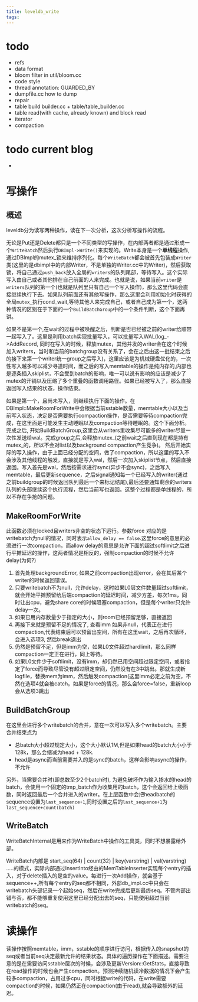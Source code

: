 ```yaml
---
title: leveldb_write
tags:
---
```

# todo

- refs
- data format
- bloom filter in util/bloom.cc
- code style
- thread annotation: GUARDED_BY
- dumpfile.cc how to dump
- repair
- table build builder.cc + table/table_builder.cc
- table read(with cache, already known) and block read
- iterator
- compaction


# todo current blog

- 

# 写操作

## 概述

leveldb分为读写两种操作，读在下一次分析，这次分析写操作的流程。

无论是Put还是Delete都只是一个不同类型的写操作，在内部两者都是通过形成一个`WriteBatch`然后执行`DBImpl->Write()`来实现的。Write本身是一个**单线程**操作, 通过DBImpl的mutex_锁来维持序列化。每个`WriteBatch`都会被首先包装成`Writer`类(这里的是dbimpl中的内部Writer，不是单独的Writer.cc中的Writer)，然后获取锁，将自己通过`push_back`放入全局的`writers`的队列尾部，等待写入。这个实际写入由自己或者其他排在自己前面的人来完成。也就是说，如果当前`writer`是`writers`队列的第一个(也就是队列里只有自己一个写入操作)，那么这里代码会直接继续执行下去。如果队列前面还有其他写操作，那么这里会利用初始化时获得的全局`mutex_`执行cond_wait,等待其他人来完成自己，或者自己成为第一个，这两种情况的区别在于下面的一个`BuildBatchGroup`中的一个条件判断，这个下面再讲。

如果不是第一个,在wait的过程中被唤醒之后，判断是否已经被之前的writer给顺带一起写入了。这里是利用batch实现批量写入，可以批量写入WAL(log_->AddRecord, 同时在写入的时候，释放mutex，其他并发的writer会在这个时候加入writers，当时和当前的batchgroup没有关系了，会在之后由这一批结束之后的接下来第一个writer统一group之后写入)，这里应该是为机械硬盘优化的，一次性写入越多可以减少寻道时间，而之后的写入memtable的操作是纯内存的,内部也是逐条插入skiplist，不会受到batch的影响，唯一可以说有影响的应该是减少了mutex的开销以及压缩了多个重叠的函数调用路径。如果已经被写入了，那么直接返回写入结果的状态，操作结束。

如果是第一个，且尚未写入，则继续执行下面的操作。在DBImpl::MakeRoomForWrite中会根据当前sstable数量，memtable大小以及当前写入状态，决定是否需要执行compaction操作，是否需要等待compaction完成，在这里面是可能发生主动睡眠以及compaction等待睡眠的。这个下面分析。完成之后, 开始BuildBatchGroup,这里会从writers里收集尽可能多的writer尽量一次性发送给wal。完成group之后,会释放mutex_(之前wait之后直到现在都是持有mutex_的，所以不会对list以及background compaction产生竞争)。 然后开始实际的写入操作，由于上面已经分配的空间，做了compaction，所以这里的写入不会涉及其他线程的触发，直接就是写入wal，然后一次加入skiplist节点，然后直接返回。写入首先是wal，然后按需求进行sync(异步不会sync)，之后写入memtable，最后更新sequence，之后signal通知每一个已经写入的writer(通过之前buildgroup的时候返回队列最后一个来标记结尾),最后还要通知剩余的writers队列的头部继续这个执行流程，然后当前写也返回。这整个过程都是单线程的，所以不存在争抢的问题。

## MakeRoomForWrite

此函数必须在locked且writers非空的状态下运行。参数force 对应的是writebatch为null的情况，同时表示`allow_delay == false`.这里force的意思的必须进行一次compaction，而allow delay的意思是允许下面的超过softlimit之后进行平摊延迟的操作，这两者情况是相反的，强制compaction的时候不允许delay(为何?)

1. 首先处理backgroundError, 如果之前compaction出现error，会在其后某个writer的时候返回错误。
2. 只要writebatch不为null，允许delay，这时如果L0层文件数量超过softlimit，就会开始平摊预留给后端compaction的延迟时间，减少方差，每次1ms，同时让出cpu，避免share core的时候阻塞compaction，但是每个writer只允许delay一次。
3. 如果已用内存数量少于指定的大小，则room已经预留足够，直接返回
4. 再接下来就是预留不足的情况了, 查看imm 如果非null，代表正在进行compaction,代表结束后可以预留出空间，所有在这里wait，之后再次循环，会进入选项3, 然后break退出
5. 仍然是预留不足，但是imm为空，如果L0文件超过hardlimit，那么同样compaction一定正在进行，同上等待。
6. 如果L0文件少于softlimit，没有imm，却仍然已用空间超过限定空间，或者指定了force而导致尽管没有超过限定空间，仍然没有在3中跳出。那就生成新logfile，替换mem为imm，然后触发compaction(这里imm必定之前为空，不然在选项4就会被catch。如果是force的情况，那么会force=false，重新loop会从选项3跳出

## BuildBatchGroup

在这里会进行多个writebatch的合并，意在一次可以写入多个writebatch。主要合并结束点为
- 总batch大小超过规定大小，这个大小默认1M,但是如果head的batch大小小于128k，那么会缩减为head + 128k.
- head是async而当前需要并入的是sync的batch，这样会影响async的操作，不允许

另外，当需要合并时(即总数至少2个batch时), 为避免破坏作为输入掺水的head的batch，会使用一个固定的tmp_batch作为收集用的batch，这个会返回给上级函数，同时返回最后一个合并进入的writer。在上层函数中会把headbatch的sequence设置为`last_sequence+1`,同时设置之后的`last_sequence+1`为`last_sequence+count(batch)`

## WriteBatch

WriteBatchInternal是用来作为WriteBatch中操作的工具类，同时不想暴露给外部。

WriteBatch内部是 start_seq(64) | count(32) | key(varstring) | val(varstring) .....的模式，实际内部通过InsertInto经由的MemTableInserter实现每个entry的插入，对于delete插入的是空的value。每进行一次Add操作，就会基于sequence++,所有每个entry的seq都不相同，外部db_impl.cc中只会在writebatch头部记录一个起始seq，然后在write完成后更新最终seq。不管内部出错与否，都不能够重复使用这里已经分配出去的seq，只能使用超过当前writebatch的seq。


# 读操作

读操作按照memtable，imm，sstable的顺序进行访问，根据传入的snapshot的seq或者当前seq决定最新允许的结果状态。具体的遍历操作在下面描述。需要注意的是在需要访问sstable层次的时候，会涉及更新Version::GetStats，直接导致在read操作的时候也会产生compaction。预测持续随机读冷数据的情况下会产生较多compaction，占用过多cpu，同时根据write的代码，在write需要compaction的时候，如果仍然正在compaction(由于read),就会导致额外的延迟。

